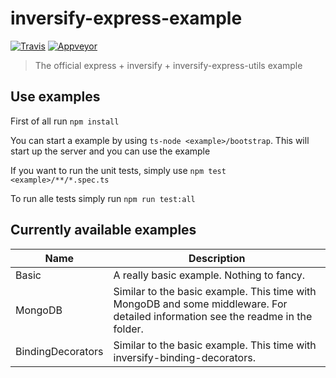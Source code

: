 # inversify-express-example

[![Travis](https://img.shields.io/travis/inversify/inversify-express-example.svg?style=flat-square&label=Travis)](https://travis-ci.org/inversify/inversify-express-example) [![Appveyor](https://img.shields.io/appveyor/ci/remojansen/inversify-express-example.svg?style=flat-square&label=Appveyor)](https://ci.appveyor.com/project/remojansen/inversify-express-example)

>The official express + inversify + inversify-express-utils example

## Use examples

First of all run `npm install`

You can start a example by using `ts-node <example>/bootstrap`. This will start up the server and you can use the example

If you want to run the unit tests, simply use `npm test <example>/**/*.spec.ts`

To run alle tests simply run `npm run test:all`

## Currently available examples

Name    | Description
------- | -------------------------------------------------------------------------------------------------------------------------------
Basic   | A really basic example. Nothing to fancy.
MongoDB | Similar to the basic example. This time with MongoDB and some middleware. For detailed information see the readme in the folder.
BindingDecorators | Similar to the basic example. This time with inversify-binding-decorators.
